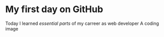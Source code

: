 # My first day on GitHub
Today I learned *essential parts* of my carreer as web developer
A coding image
